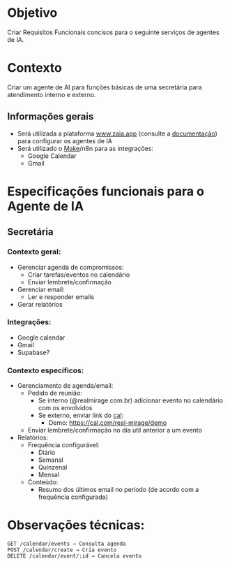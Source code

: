# Objetivo

Criar Requisitos Funcionais concisos para o seguinte serviços de agentes de IA.

# Contexto

Criar um agente de AI para funções básicas de uma secretária para atendimento interno e externo.
  
## Informações gerais
- Será utilizada a plataforma www.zaia.app (consulte a [documentação](https://zaiadocs.gitbook.io/recursos)) para configurar os agentes de IA
- Será utilizado o [Make](https://www.make.com/en)/n8n para as integrações:
	- Google Calendar
	- Gmail


# Especificações funcionais para o Agente de IA

## Secretária
### Contexto geral:
- Gerenciar agenda de compromissos:
	- Criar tarefas/eventos no calendário
	- Enviar lembrete/confirmação
- Gerenciar email:
	- Ler e responder emails
- Gerar relatórios
### Integrações:
- Google calendar
- Gmail
- Supabase?

### Contexto específicos:
- Gerenciamento de agenda/email:
	-  Pedido de reunião:
		- Se interno (@realmirage.com.br) adicionar evento no calendário com os envolvidos
		- Se externo, enviar link do [cal](call.com):
			- Demo: https://cal.com/real-mirage/demo
	- Enviar lembrete/confirmação no dia util anterior a um evento
- Relatórios:
	- Frequência configurável:
		- Diário
		- Semanal
		- Quinzenal
		- Mensal
	- Conteúdo:
		- Resumo dos últimos email no período (de acordo com a frequência configurada)

# Observações técnicas:
```
GET /calendar/events → Consulta agenda
POST /calendar/create → Cria evento
DELETE /calendar/event/:id → Cancela evento
```
